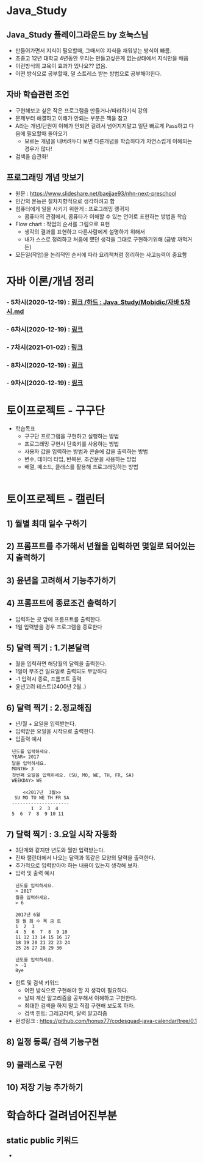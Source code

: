 # Java_Study

## Java_Study 플레이그라운드 by 호눅스님
  - 만들어가면서 지식이 필요할때, 그때서야 지식을 채워넣는 방식이 빠름.
  - 초중고 12년 대학교 4년동안 우리는 만들고싶은게 없는상태에서 지식만을 배움
  - 이런방식의 교육이 효과가 있나요?? 없음.
  - 어떤 방식으로 공부할때, 덜 스트레스 받는 방법으로 공부해야한다.

## 자바 학습관런 조언
  - 구현해보고 싶은 작은 프로그램을 만들거나/따라하기식 강의
  - 문제부터 해결하고 이해가 안되는 부분은 책을 참고
  - A라는 개념/단원이 이해가 안되면 걸려서 넘어지지말고 일단 빠르게 Pass하고 다음에 필요할때 돌아오기
    - 모르는 개념을 내버려두다 보면 다른개념을 학습하다가 자연스럽게 이해되는 경우가 많다!
  - 검색을 습관화!
  
## 프로그래밍 개념 맛보기 
  - 원문 : https://www.slideshare.net/baejjae93/nhn-next-preschool
  - 인간의 본능은 절차지향적으로 생각하려고 함
  - 컴퓨터에게 일을 시키기 위한게 : 프로그래밍 랭귀지
    - 콤퓨타의 관점에서, 콤퓨타가 이해할 수 있는 언어로 표현하는 방법을 학습
  - Flow chart : 작업의 순서를 그림으로 표현
    - 생각의 결과를 표현하고 다른사람에게 설명하기 위해서
    - 내가 스스로 정리하고 처음에 헀던 생각을 그대로 구현하기위해 (금방 까먹거든)
  - 모든일(작업)을 논리적인 순서에 따라 요리책처럼 정리하는 사고능력이 중요함

# 자바 이론/개념 정리
   ###  - 5차시(2020-12-19) : [링크 /하드 : Java_Study/Mobidic/자바 5차시.md](./Mobidic/java5t.md)
   ###  - 6차시(2020-12-19) : [링크](./Mobidic/java6t.md)
   ###  - 7차시(2021-01-02) : [링크](./Mobidic/java7t.md)
   ###  - 8차시(2020-12-19) : [링크](./Mobidic/java8t.md)
   ###  - 9차시(2020-12-19) : [링크](./Mobidic/java9t.md)
   
   
# 토이프로젝트 - 구구단
  - 학습목표
    - 구구단 프로그램을 구현하고 실행하는 방법
    - 프로그래밍 구현시 단축키를 사용하는 방법
    - 사용자 값을 입력하는 방법과 콘솔에 값을 출력하는 방법
    - 변수, 데이터 타입, 반복문, 조건문을 사용하는 방법
    - 배열, 메소드, 클래스를 활용해 프로그래밍하는 방법

  ```
  ```

# 토이프로젝트 - 캘린터
 
## 1) 월별 최대 일수 구하기
## 2) 프롬프트를 추가해서 년월을 입력하면 몇일로 되어있는지 출력하기
## 3) 윤년을 고려해서 기능추가하기
## 4) 프롬프트에 종료조건 출력하기
  - 입력하는 곳 앞에 프롬프트를 출력한다.
  - 1일 입력받을 경우 프로그램을 종료한다
## 5) 달력 찍기 : 1.기본달력
  - 월을 입력하면 해당월의 달력을 출력한다.
  - 1일이 무조건 일요일로 출력되도 무방하다
  - -1 입력시 종료, 프롬프트 출력
  - 윤년고려 테스트(2400년 2월..)
## 6) 달력 찍기 : 2.정교해짐
  - 년/월 + 요일을 입력받는다.
  - 입력받은 요일을 시작으로 출력한다.
  - 입출력 예시
  ```
	년도를 입력하세요.
	YEAR> 2017
	달을 입력하세요.
	MONTH> 3
	첫번째 요일을 입력하세요. (SU, MO, WE, TH, FR, SA)
	WEEKDAY> WE

		<<2017년  3월>>
	 SU MO TU WE TH FR SA
	---------------------
           1  2  3  4
	5  6  7  8  9 10 11
  ```
## 7) 달력 찍기 : 3.요일 시작 자동화
  - 3단계와 같지만 년도와 월만 입력받는다.
  - 진짜 캘린더에서 나오는 달력과 똑같은 모양의 달력을 출력한다.
  - 추가적으로 입력받아야 하는 내용이 있는지 생각해 보자.
  - 입력 및 출력 예시
	```
	년도를 입력하세요.
	> 2017
	월을 입력하세요.
	> 6

	2017년 6월
	일 월 화 수 목 금 토
	1  2  3
	4  5  6  7  8  9 10
	11 12 13 14 15 16 17
	18 19 20 21 22 23 24
	25 26 27 28 29 30

	년도를 입력하세요.
	> -1
	Bye  
	```
  - 힌트 및 검색 키워드
    - 어떤 방식으로 구현해야 할 지 생각이 필요하다.
    - 날짜 계산 알고리즘을 공부해서 이해하고 구현한다.
    - 최대한 검색을 하지 말고 직접 구현해 보도록 하자.
    - 검색 힌트: 그레고리력, 달력 알고리즘
  - 완성링크 : https://github.com/honux77/codesquad-java-calendar/tree/0.1

## 8) 일정 등록/ 검색 기능구현
## 9) 클래스로 구현
## 10) 저장 기능 추가하기
  


# 학습하다 걸려넘어진부분

## static public 키워드
- 
